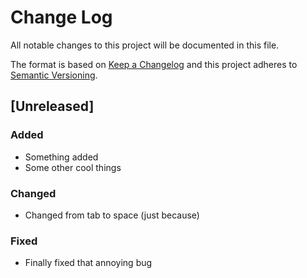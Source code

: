 # Change Log

All notable changes to this project will be documented in this file.

The format is based on [Keep a Changelog](http://keepachangelog.com/)
and this project adheres to [Semantic Versioning](http://semver.org/).

## [Unreleased]

### Added
- Something added
- Some other cool things

### Changed
- Changed from tab to space (just because)

### Fixed
- Finally fixed that annoying bug
